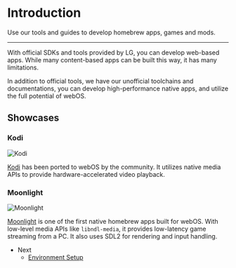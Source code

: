 # Introduction

Use our tools and guides to develop homebrew apps, games and mods.

---

With official SDKs and tools provided by LG, you can develop web-based apps.
While many content-based apps can be built this way, it has many limitations.

In addition to official tools, we have our unofficial toolchains and documentations, you can develop high-performance
native apps, and utilize the full potential of webOS.

## Showcases

### Kodi

![Kodi](../../../img/screenshots/kodi-recently-added.jpg)

[Kodi](https://kodi.tv/) has been ported to webOS by the community. It utilizes native media APIs to provide
hardware-accelerated video
playback.

### Moonlight

![Moonlight](../../../img/screenshots/moonlight.png)

[Moonlight](https://github.com/mariotaku/moonlight-tv) is one of the first native homebrew apps built for webOS. With
low-level media APIs like `libndl-media`,
it provides low-latency game streaming from a PC. It also uses SDL2 for rendering and input handling.

* Next
    * [Environment Setup](/develop/guides/env-setup)